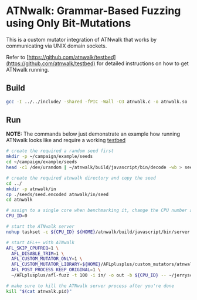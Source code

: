 # ATNwalk: Grammar-Based Fuzzing using Only Bit-Mutations

This is a custom mutator integration of ATNwalk that works by communicating via UNIX domain sockets.

Refer to [https://github.com/atnwalk/testbed](https://github.com/atnwalk/testbed) for detailed instructions on how to get ATNwalk running.

## Build

```bash
gcc -I ../../include/ -shared -fPIC -Wall -O3 atnwalk.c -o atnwalk.so
```

## Run

**NOTE:** The commands below just demonstrate an example how running ATNwalk looks like and require a working [testbed](https://github.com/atnwalk/testbed)

```bash
# create the required a random seed first
mkdir -p ~/campaign/example/seeds
cd ~/campaign/example/seeds
head -c1 /dev/urandom | ~/atnwalk/build/javascript/bin/decode -wb > seed.decoded 2> seed.encoded

# create the required atnwalk directory and copy the seed
cd ../
mkdir -p atnwalk/in
cp ./seeds/seed.encoded atnwalk/in/seed
cd atnwalk

# assign to a single core when benchmarking it, change the CPU number as required
CPU_ID=0

# start the ATNwalk server
nohup taskset -c ${CPU_ID} ${HOME}/atnwalk/build/javascript/bin/server 100 > server.log 2>&1 &

# start AFL++ with ATNwalk
AFL_SKIP_CPUFREQ=1 \
  AFL_DISABLE_TRIM=1 \
  AFL_CUSTOM_MUTATOR_ONLY=1 \
  AFL_CUSTOM_MUTATOR_LIBRARY=${HOME}/AFLplusplus/custom_mutators/atnwalk/atnwalk.so \
  AFL_POST_PROCESS_KEEP_ORIGINAL=1 \
  ~/AFLplusplus/afl-fuzz -t 100 -i in/ -o out -b ${CPU_ID} -- ~/jerryscript/build/bin/jerry

# make sure to kill the ATNwalk server process after you're done
kill "$(cat atnwalk.pid)"
```
